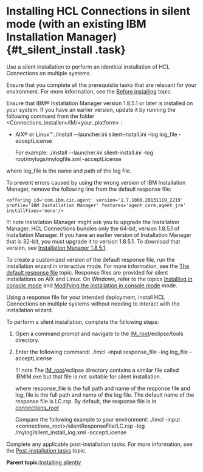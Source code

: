 # Installing HCL Connections in silent mode \(with an existing IBM Installation Manager\) {#t_silent_install .task}

Use a silent installation to perform an identical installation of HCL Connections on multiple systems.

Ensure that you complete all the prerequisite tasks that are relevant for your environment. For more information, see the [Before installing](r_before_installing.md) topic.

Ensure that IBM® Installation Manager version 1.8.5.1 or later is installed on your system. If you have an earlier version, update it by running the following command from the folder <Connections\_installer\>/IM/<your\_platform\> :

-   AIX® or Linux™:./install --launcher.ini silent-install.ini -log log\_file -acceptLicense

    For example: ./install --launcher.ini silent-install.ini -log root/mylogs/mylogfile.xml -acceptLicense


where log\_file is the name and path of the log file.

To prevent errors caused by using the wrong version of IBM Installation Manager, remove the following line from the default response file:

```
<offering id='com.ibm.cic.agent' version='1.7.1000.20131119_2219' profile='IBM Installation Manager' features='agent_core,agent_jre' installFixes='none'/>
```

!!! note
    Installation Manager might ask you to upgrade the Installation Manager. HCL Connections bundles only the 64-bit, version 1.8.5.1 of Installation Manager. If you have an earlier version of Installation Manager that is 32-bit, you must upgrade it to version 1.8.5.1. To download that version, see [Installation Manager 1.8.5.1](http://www-01.ibm.com/support/docview.wss?uid=swg24042905).

To create a customized version of the default response file, run the installation wizard in interactive mode. For more information, see the [The default response file](r_installresponse_file.md) topic. Response files are provided for silent installations on AIX and Linux. On Windows, refer to the topics [Installing in console mode](t_install_console-mode.md) and [Modifying the installation in console mode](t_modify_installation_console.md) mode.

Using a response file for your intended deployment, install HCL Connections on multiple systems without needing to interact with the installation wizard.

To perform a silent installation, complete the following steps:

1.  Open a command prompt and navigate to the [IM\_root](../plan/i_ovr_r_directory_conventions.md)/eclipse/tools directory.

2.  Enter the following command: ./imcl -input response\_file -log log\_file -acceptLicense

    !!! note
    The [IM\_root](../plan/i_ovr_r_directory_conventions.md)/eclipse directory contains a similar file called IBMIM.exe but that file is not suitable for silent installation.

    where response\_file is the full path and name of the response file and log\_file is the full path and name of the log file. The default name of the response file is LC.rsp. By default, the response file is in [connections\_root](../plan/i_ovr_r_directory_conventions.md)

    Compare the following example to your environment: ./imcl -input <connections\_root\>/silentResponseFile/LC.rsp -log /mylog/silent\_install\_log.xml -acceptLicense


Complete any applicable post-installation tasks. For more information, see the [Post-installation tasks](r_post-installation_tasks.md) topic.

**Parent topic:**[Installing silently](../install/c_install_silent.md)

